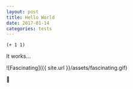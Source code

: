 ```yaml
---
layout: post
title: Hello World
date: 2017-01-14
categories: tests
---
```



```klipse
(+ 1 1)
```

It works...

![Fascinating]({{ site.url }}/assets/fascinating.gif)

:tada:


